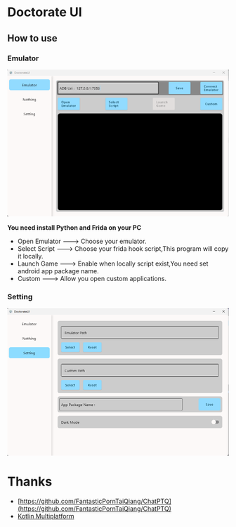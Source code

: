 # Doctorate UI

## How to use
### Emulator
![mainUI](picture/home.png)

**You need install Python and Frida on your PC**
- Open Emulator ---> Choose your emulator.
- Select Script ---> Choose your frida hook script,This program will copy it locally.
- Launch Game ---> Enable when locally script exist,You need set android app package name.
- Custom ---> Allow you open custom applications.
### Setting
![mainUI](picture/setting.png)

# Thanks
- [https://github.com/FantasticPornTaiQiang/ChatPTQ](https://github.com/FantasticPornTaiQiang/ChatPTQ)
- [Kotlin Multiplatform](https://www.jetbrains.com/help/kotlin-multiplatform-dev/get-started.html)